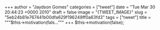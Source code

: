 
+++
author = "Jaydson Gomes"
categories = ["tweet"]
date = "Tue Mar 30 20:44:23 +0000 2010"
draft = false
image = "{TWEET_IMAGE}"
slug = "5eb24b81e767441b00dfa629f196248ff0a63fd3"
tags = ["tweet"]
title = """$this-&gt;motivation(fals..."""
+++
$this-&gt;motivation(false);
